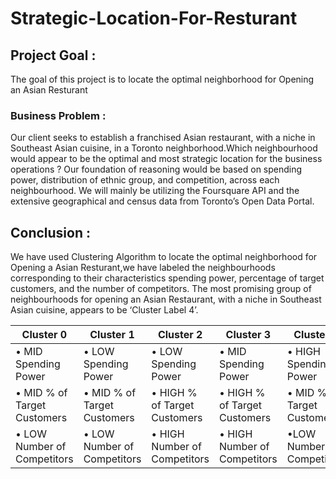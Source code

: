 # Strategic-Location-For-Resturant

## Project Goal : 
The goal of this project is to locate the optimal neighborhood for Opening an Asian Resturant

### Business Problem :
Our client seeks to establish a franchised Asian restaurant, with a niche in Southeast Asian cuisine, in a Toronto neighborhood.Which neighbourhood would appear to be the optimal and most strategic location for the business operations ? Our foundation of reasoning would be based on spending power, distribution of ethnic group, and competition, across each neighbourhood. We will mainly be utilizing the Foursquare API and the extensive geographical and census data from Toronto’s Open Data Portal.

## Conclusion :
We have used Clustering Algorithm to locate the optimal neighborhood for Opening a Asian Resturant,we have labeled the neighbourhoods corresponding to their characteristics spending power, percentage of target customers, and the number of competitors. The most promising group of neighbourhoods for opening an Asian Restaurant, with a niche in Southeast Asian cuisine, appears to be ‘Cluster Label 4’.


| Cluster 0                   | Cluster 1                   | Cluster 2                    | Cluster 3                    | Cluster 4                   |
|-----------------------------|-----------------------------|------------------------------|------------------------------|-----------------------------|
| • MID Spending Power        | • LOW Spending Power        | • LOW Spending Power         | • MID Spending Power         | • HIGH Spending Power       |
| • MID % of Target Customers | • MID % of Target Customers | • HIGH % of Target Customers | • HIGH % of Target Customers | • MID % of Target Customers |
| • LOW Number of Competitors | • LOW Number of Competitors | • HIGH Number of Competitors | • HIGH Number of Competitors | •LOW Number of Competitors  |

